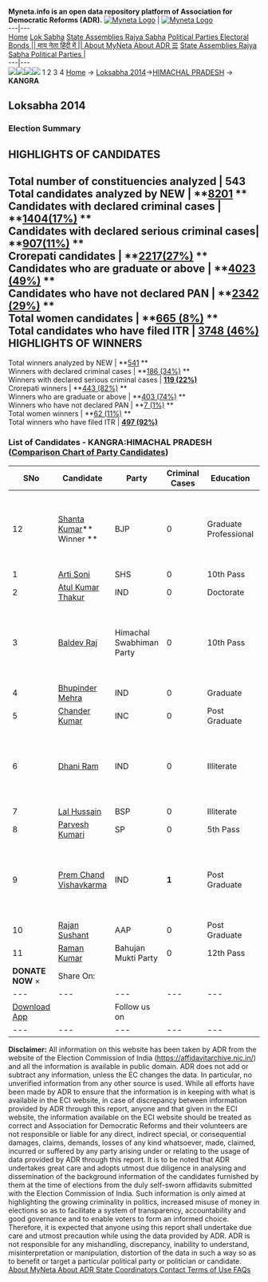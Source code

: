 **Myneta.info is an open data repository platform of Association for Democratic Reforms (ADR).**
[![Myneta Logo](https://www.myneta.info/lib/img/myneta-logo.png)](https://www.myneta.info/) | [![Myneta Logo](https://www.myneta.info/lib/img/adr-logo.png)](https://adrindia.org)  
---|---  
[Home](https://www.myneta.info/) [Lok Sabha](https://www.myneta.info/#ls "Lok Sabha") [ State Assemblies ](https://www.myneta.info/#sa "State Assemblies") [Rajya Sabha](https://www.myneta.info/#rs "Rajya Sabha") [Political Parties ](https://www.myneta.info/party "Political Parties") [ Electoral Bonds ](https://www.myneta.info/electoral_bonds "Electoral Bonds") [ || माय नेता हिंदी में || ](https://translate.google.co.in/translate?prev=hp&hl=en&js=y&u=www.myneta.info&sl=en&tl=hi&history_state0=) [ About MyNeta ](https://adrindia.org/content/about-myneta) [ About ADR ](https://adrindia.org/about-adr/who-we-are) [☰](javascript:void\(0\))
[ State Assemblies ](https://www.myneta.info/#sa "State Assemblies") [ Rajya Sabha ](https://www.myneta.info/#rs "Rajya Sabha") [ Political Parties ](https://www.myneta.info/party "Political Parties")
|   
---|---  
![](https://www.myneta.info/lib/img/banner/banner-1.png)![](https://www.myneta.info/lib/img/banner/banner-2.png)![](https://www.myneta.info/lib/img/banner/banner-3.png)![](https://www.myneta.info/lib/img/banner/banner-4.png)
1  2  3  4 
[Home](https://www.myneta.info/) → [Loksabha 2014](https://www.myneta.info/ls2014/)→[HIMACHAL PRADESH](https://www.myneta.info/ls2014/index.php?action=show_constituencies&state_id=8) → **KANGRA**
### 
## Loksabha 2014
###  Election Summary 
HIGHLIGHTS OF CANDIDATES  
---  
Total number of constituencies analyzed |  543   
Total candidates analyzed by NEW | **[8201](https://www.myneta.info/ls2014/index.php?action=summary&subAction=candidates_analyzed&sort=candidate#summary) **  
Candidates with declared criminal cases | **[1404(17%)](https://www.myneta.info/ls2014/index.php?action=summary&subAction=crime&sort=candidate#summary) **  
Candidates with declared serious criminal cases| **[907(11%)](https://www.myneta.info/ls2014/index.php?action=summary&subAction=serious_crime&sort=candidate#summary) **  
Crorepati candidates | **[2217(27%)](https://www.myneta.info/ls2014/index.php?action=summary&subAction=crorepati&sort=candidate#summary) **  
Candidates who are graduate or above | **[4023 (49%)](https://www.myneta.info/ls2014/index.php?action=summary&subAction=education&sort=candidate#summary) **  
Candidates who have not declared PAN | **[2342 (29%)](https://www.myneta.info/ls2014/index.php?action=summary&subAction=without_pan&sort=candidate#summary) **  
Total women candidates | **[665 (8%)](https://www.myneta.info/ls2014/index.php?action=summary&subAction=women_candidate&sort=candidate#summary) **  
Total candidates who have filed ITR | [**3748 (46%)**](https://www.myneta.info/ls2014/index.php?action=summary&subAction=filed_itr&sort=candidate#summary)  
HIGHLIGHTS OF WINNERS  
---  
Total winners analyzed by NEW | **[541](https://www.myneta.info/ls2014/index.php?action=summary&subAction=winner_analyzed&sort=candidate#summary) **  
Winners with declared criminal cases | **[186 (34%)](https://www.myneta.info/ls2014/index.php?action=summary&subAction=winner_crime&sort=candidate#summary) **  
Winners with declared serious criminal cases | **[119 (22%)](https://www.myneta.info/ls2014/index.php?action=summary&subAction=winner_serious_crime&sort=candidate#summary)**  
Crorepati winners | **[443 (82%)](https://www.myneta.info/ls2014/index.php?action=summary&subAction=winner_crorepati&sort=candidate#summary) **  
Winners who are graduate or above | **[403 (74%)](https://www.myneta.info/ls2014/index.php?action=summary&subAction=winner_education&sort=candidate#summary) **  
Winners who have not declared PAN | **[7 (1%)](https://www.myneta.info/ls2014/index.php?action=summary&subAction=winner_without_pan&sort=candidate#summary) **  
Total women winners | **[62 (11%)](https://www.myneta.info/ls2014/index.php?action=summary&subAction=winner_women&sort=candidate#summary) **  
Total winners who have filed ITR | [**497 (92%)**](https://www.myneta.info/ls2014/index.php?action=summary&subAction=winner_filed_itr&sort=candidate#summary)  
### List of Candidates - KANGRA:HIMACHAL PRADESH ([Comparison Chart of Party Candidates](https://www.myneta.info/ls2014/comparisonchart.php?constituency_id=458))
SNo | Candidate| Party| Criminal Cases| Education| Age| Total Assets| Liabilities  
---|---|---|---|---|---|---|---  
12  | [Shanta Kumar](https://www.myneta.info/ls2014/candidate.php?candidate_id=8469)** Winner ** | BJP | 0 | Graduate Professional| 79 | ![](https://myneta.info/image_v2.php?myneta_folder=ls2014&candidate_id=8469&col=ta) | ![](https://myneta.info/image_v2.php?myneta_folder=ls2014&candidate_id=8469&col=lia)  
1  | [Arti Soni](https://www.myneta.info/ls2014/candidate.php?candidate_id=8588) | SHS | 0 | 10th Pass| 35 | Rs 11,18,040 ~ 11 Lacs+ | Rs 4,00,000 ~ 4 Lacs+  
2  | [Atul Kumar Thakur](https://www.myneta.info/ls2014/candidate.php?candidate_id=8468) | IND | 0 | Doctorate| 34 | Rs 6,43,880 ~ 6 Lacs+ | Rs 0 ~   
3  | [Baldev Raj](https://www.myneta.info/ls2014/candidate.php?candidate_id=8352) | Himachal Swabhiman Party | 0 | 10th Pass| 65 | ![](https://myneta.info/image_v2.php?myneta_folder=ls2014&candidate_id=8352&col=ta) | ![](https://myneta.info/image_v2.php?myneta_folder=ls2014&candidate_id=8352&col=lia)  
4  | [Bhupinder Mehra](https://www.myneta.info/ls2014/candidate.php?candidate_id=8590) | IND | 0 | Graduate| 35 | Rs 15,03,000 ~ 15 Lacs+ | Rs 6,50,000 ~ 6 Lacs+  
5  | [Chander Kumar](https://www.myneta.info/ls2014/candidate.php?candidate_id=8350) | INC | 0 | Post Graduate| 69 | Rs 5,37,16,274 ~ 5 Crore+ | Rs 1,73,656 ~ 1 Lacs+  
6  | [Dhani Ram](https://www.myneta.info/ls2014/candidate.php?candidate_id=8470) | IND | 0 | Illiterate| 72 | ![](https://myneta.info/image_v2.php?myneta_folder=ls2014&candidate_id=8470&col=ta) | ![](https://myneta.info/image_v2.php?myneta_folder=ls2014&candidate_id=8470&col=lia)  
7  | [Lal Hussain](https://www.myneta.info/ls2014/candidate.php?candidate_id=7999) | BSP | 0 | Illiterate| 47 | Rs 34,41,000 ~ 34 Lacs+ | Rs 5,00,000 ~ 5 Lacs+  
8  | [Parvesh Kumari](https://www.myneta.info/ls2014/candidate.php?candidate_id=8589) | SP | 0 | 5th Pass| 36 | Rs 78,00,000 ~ 78 Lacs+ | Rs 0 ~   
9  | [Prem Chand Vishavkarma](https://www.myneta.info/ls2014/candidate.php?candidate_id=7998) | IND | **1** | Post Graduate| 62 | ![](https://myneta.info/image_v2.php?myneta_folder=ls2014&candidate_id=7998&col=ta) | ![](https://myneta.info/image_v2.php?myneta_folder=ls2014&candidate_id=7998&col=lia)  
10  | [Rajan Sushant](https://www.myneta.info/ls2014/candidate.php?candidate_id=8351) | AAP | 0 | Post Graduate| 58 | Rs 2,14,27,036 ~ 2 Crore+ | Rs 16,43,381 ~ 16 Lacs+  
11  | [Raman Kumar](https://www.myneta.info/ls2014/candidate.php?candidate_id=8591) | Bahujan Mukti Party | 0 | 12th Pass| 31 | Rs 3,97,000 ~ 3 Lacs+ | Rs 36,000 ~ 36 Thou+  
|  **DONATE NOW** × |  Share On:  | [](https://api.whatsapp.com/send?text=https%3A%2F%2Fmyneta.info%2Fpunjab2022%2Findex.php%3Faction%3Dshow_constituencies%26state_id%3D19) | [](https://www.facebook.com/sharer/sharer.php?u=https%3A%2F%2Fmyneta.info%2Fpunjab2022%2Findex.php%3Faction%3Dshow_constituencies%26state_id%3D19) | [](https://twitter.com/share?url=https%3A%2F%2Fmyneta.info%2Fpunjab2022%2Findex.php%3Faction%3Dshow_constituencies%26state_id%3D19)  
---|---|---|---|---  
| [ Download App ](https://play.google.com/store/apps/details?id=com.webrosoft.myneta1&pcampaignid=pcampaignidMKT-Other-global-all-co-prtnr-py-PartBadge-Mar2515-1) | [](https://play.google.com/store/apps/details?id=com.webrosoft.myneta1&pcampaignid=pcampaignidMKT-Other-global-all-co-prtnr-py-PartBadge-Mar2515-1) |  Follow us on  | [](https://www.facebook.com/adrindia.org/) | [](https://twitter.com/adrspeaks) | [](https://groups.google.com/g/national-election-watch?hl=en&pli=1) | [](https://www.instagram.com/adrspeaks/) | [](https://www.youtube.com/user/adrspeaks) | [](https://sharechat.com/profile/adrspeaks)  
---|---|---|---|---|---|---|---|---  
**Disclaimer:** All information on this website has been taken by ADR from the website of the Election Commission of India (https://affidavitarchive.nic.in/) and all the information is available in public domain. ADR does not add or subtract any information, unless the EC changes the data. In particular, no unverified information from any other source is used. While all efforts have been made by ADR to ensure that the information is in keeping with what is available in the ECI website, in case of discrepancy between information provided by ADR through this report, anyone and that given in the ECI website, the information available on the ECI website should be treated as correct and Association for Democratic Reforms and their volunteers are not responsible or liable for any direct, indirect special, or consequential damages, claims, demands, losses of any kind whatsoever, made, claimed, incurred or suffered by any party arising under or relating to the usage of data provided by ADR through this report. It is to be noted that ADR undertakes great care and adopts utmost due diligence in analysing and dissemination of the background information of the candidates furnished by them at the time of elections from the duly self-sworn affidavits submitted with the Election Commission of India. Such information is only aimed at highlighting the growing criminality in politics, increased misuse of money in elections so as to facilitate a system of transparency, accountability and good governance and to enable voters to form an informed choice. Therefore, it is expected that anyone using this report shall undertake due care and utmost precaution while using the data provided by ADR. ADR is not responsible for any mishandling, discrepancy, inability to understand, misinterpretation or manipulation, distortion of the data in such a way so as to benefit or target a particular political party or politician or candidate. 
[ About MyNeta ](https://adrindia.org/content/about-myneta) [ About ADR ](https://adrindia.org/about-adr/who-we-are) [ State Coordinators ](https://adrindia.org/about-adr/state-coordinators) [ Contact ](https://adrindia.org/contact-us) [ Terms of Use ](https://adrindia.org/content/adr-terms-use) [ FAQs ](https://adrindia.org/content/faqs)
